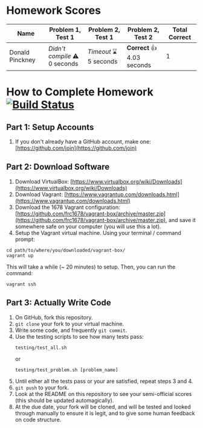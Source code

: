 # Homework Scores

|Name|Problem 1, Test 1|Problem 2, Test 1|Problem 2, Test 2|Total Correct|
|---|---|---|---|---|
|Donald Pinckney|*Didn't compile* :warning:<br /> 0 seconds|*Timeout* :hourglass:<br /> 5 seconds|**Correct** :+1:<br /> 4.03 seconds|1|


# How to Complete Homework [![Build Status](https://travis-ci.org/donald-pinckney/homework-test.svg?branch=master)](https://travis-ci.org/donald-pinckney/homework-test)

## Part 1: Setup Accounts
1. If you don't already have a GitHub account, make one: [https://github.com/join](https://github.com/join)

## Part 2: Download Software
1. Download VirtualBox: [https://www.virtualbox.org/wiki/Downloads](https://www.virtualbox.org/wiki/Downloads)
2. Download Vagrant: [https://www.vagrantup.com/downloads.html](https://www.vagrantup.com/downloads.html)
3. Download the 1678 Vagrant configuration: [https://github.com/frc1678/vagrant-box/archive/master.zip](https://github.com/frc1678/vagrant-box/archive/master.zip), and save it somewhere safe on your computer (you will use this a lot).
4. Setup the Vagrant virtual machine. Using your terminal / command prompt:

```
cd path/to/where/you/downloaded/vagrant-box/
vagrant up
```
This will take a while (~ 20 minutes) to setup. Then, you can run the command:

```
vagrant ssh
```

## Part 3: Actually Write Code
1. On GitHub, fork this repository.
2. `git clone` your fork to your virtual machine.
3. Write some code, and frequently `git commit`.
4. Use the testing scripts to see how many tests pass:<br />
	```
	testing/test_all.sh
	```
	or
	```
	testing/test_problem.sh [problem_name]
	```
5. Until either all the tests pass or your are satisfied, repeat steps 3 and 4.
6. `git push` to your fork.
7. Look at the README on this repository to see your semi-official scores (this should be updated automagically).
8. At the due date, your fork will be cloned, and will be tested and looked through manually to ensure it is legit, and to give some human feedback on code structure.
